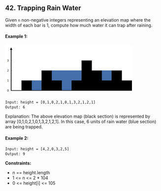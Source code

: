 ## 42. Trapping Rain Water

Given `n` non-negative integers representing an elevation map where the width of each bar is 1, compute how much water it can trap after raining.

#### Example 1:
![trapping water](./rainwatertrap.png)
```
Input: height = [0,1,0,2,1,0,1,3,2,1,2,1]
Output: 6
```
Explanation: The above elevation map (black section) is represented by array [0,1,0,2,1,0,1,3,2,1,2,1]. In this case, 6 units of rain water (blue section) are being trapped.

#### Example 2:
```
Input: height = [4,2,0,3,2,5]
Output: 9
```

**Constraints:**

* n == height.length
* 1 <= n <= 2 * 104
* 0 <= height[i] <= 105